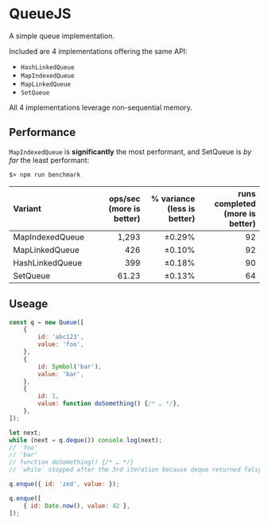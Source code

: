 # QueueJS

A simple queue implementation.

Included are 4 implementations offering the same API:

* `HashLinkedQueue`
* `MapIndexedQueue`
* `MapLinkedQueue`
* `SetQueue`

All 4 implementations leverage non-sequential memory.

## Performance

`MapIndexedQueue` is **significantly** the most performant, and SetQueue is _by far_ the least performant:



```console
$> npm run benchmark
```

Variant | ops/sec<br />(more is better) | % variance<br />(less is better) | runs completed<br />(more is better)
:-- | --: | --: | --:
MapIndexedQueue | 1,293 | ±0.29% | 92
MapLinkedQueue | 426 | ±0.10% | 92
HashLinkedQueue | 399 | ±0.18% | 90
SetQueue | 61.23 | ±0.13% | 64

## Useage

```js
const q = new Queue([
	{
		id: 'abc123',
		value: 'foo',
	},
	{
		id: Symbol('bar'),
		value: 'bar',
	},
	{
		id: 1,
		value: function doSomething() {/* … */},
	},
]);

let next;
while (next = q.deque()) console.log(next);
// 'foo'
// 'bar'
// function doSomething() {/* … */}
// `while` stopped after the 3rd iteration because deque returned falsy

q.enque({ id: 'zed', value: });

q.enque([
	{ id: Date.now(), value: 42 },
]);
```
